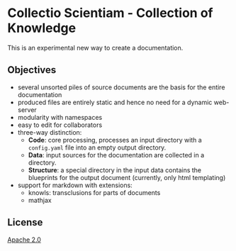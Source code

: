 # Collectio Scientiam - Collection of Knowledge

This is an experimental new way to create a documentation.

## Objectives

- several unsorted piles of source documents are the basis for the entire documentation
- produced files are entirely static and hence no need for a dynamic web-server
- modularity with namespaces
- easy to edit for collaborators
- three-way distinction:
   - **Code**: core processing, processes an input directory with a `config.yaml` file
     into an empty output directory.
   - **Data**: input sources for the documentation are collected in a directory.
   - **Structure**: a special directory in the input data contains the blueprints for
     the output document (currently, only html templating)
- support for markdown with extensions:
  - knowls: transclusions for parts of documents
  - mathjax


## License

[Apache 2.0](http://www.apache.org/licenses/LICENSE-2.0)